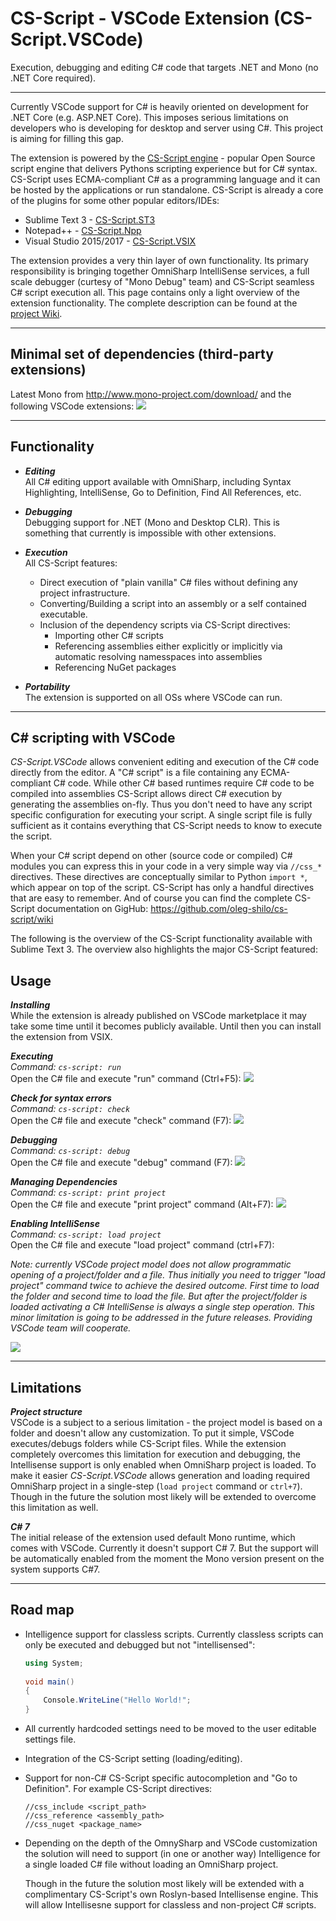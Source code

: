# CS-Script - VSCode Extension (CS-Script.VSCode)

Execution, debugging and editing C# code that targets .NET and Mono (no .NET Core required).     
<hr/>
Currently VSCode support for C# is heavily oriented on development for .NET Core (e.g. ASP.NET Core). This imposes serious limitations on developers who is developing for desktop and server using C#. This project is aiming for filling this gap.

The extension is powered by the [CS-Script engine](https://github.com/oleg-shilo/cs-script/blob/master/README.md) - popular Open Source script engine that delivers Pythons scripting experience but for C# syntax. CS-Script uses ECMA-compliant C# as a programming language and it can be hosted by the applications or run standalone. CS-Script is already a core of the plugins for some other popular editors/IDEs:

- Sublime Text 3 - [CS-Script.ST3](https://github.com/oleg-shilo/cs-script-sublime/blob/master/README.md) 
- Notepad++  -  [CS-Script.Npp](https://github.com/oleg-shilo/cs-script.npp/blob/master/README.md)
- Visual Studio 2015/2017 - [CS-Script.VSIX](https://github.com/oleg-shilo/CS-Script.VSIX/blob/master/README.md)

The extension provides a very thin layer of own functionality. Its primary responsibility is bringing together OmniSharp IntelliSense services, a full scale debugger (curtesy of "Mono Debug" team) and CS-Script seamless C# script execution all. This page contains only a light overview of the extension functionality. The complete description can be found at the [project Wiki](https://github.com/oleg-shilo/cs-script.vscode/wiki).
<hr>

## Minimal set of dependencies (third-party extensions)
Latest Mono from http://www.mono-project.com/download/ and the following VSCode extensions:
![](https://github.com/oleg-shilo/cs-script.vscode/raw/master/images/dependencies.png)
<hr>



## Functionality

- _**Editing**_ <br>
All C# editing upport available with OmniSharp, including Syntax Highlighting, IntelliSense, Go to Definition, Find All References, etc.

- _**Debugging**_<br>
Debugging support for .NET (Mono and Desktop CLR). This is something that currently  is impossible with other extensions.

- _**Execution**_<br>
All CS-Script features:
    - Direct execution of "plain vanilla" C# files without defining any project infrastructure.
    - Converting/Building a script into an assembly or a self contained executable.
    - Inclusion of the dependency scripts via CS-Script directives:
        - Importing other C# scripts
        - Referencing assemblies either explicitly or implicitly via automatic resolving namesspaces into assemblies
        - Referencing NuGet packages

- _**Portability**_<br>
The extension is supported on all OSs where VSCode can run.

<hr>

## C# scripting with VSCode

_CS-Script.VSCode_ allows convenient editing and execution of the C# code directly from the editor. A "C# script" is a file containing any ECMA-compliant C# code. While other C# based runtimes require C# code to be compiled into assemblies CS-Script allows direct C# execution by generating the assemblies on-fly. Thus you don't need to have any script specific configuration for executing your script. A single script file is fully sufficient as it contains everything that CS-Script needs to know to execute the script.

When your C# script depend on other (source code or compiled) C# modules you can express this in your code in a very simple way via `//css_*` directives. These directives are conceptually similar to Python `import *`, which appear on top of the script. CS-Script has only a handful directives that are easy to remember. And of course you can find the complete CS-Script documentation on GigHub: https://github.com/oleg-shilo/cs-script/wiki

The following is the overview of the CS-Script functionality available with Sublime Text 3. The overview also highlights the major CS-Script featured:


## Usage

_**Installing**_<br>
While the extension is already published on VSCode marketplace it may take some time until it becomes publicly available. Until then you can install the extension from VSIX.

_**Executing**_<br>
_Command: `cs-script: run`<br>_
Open the C# file and execute "run" command (Ctrl+F5):
![](https://github.com/oleg-shilo/cs-script.vscode/raw/master/images/vscode_run1.gif)

_**Check for syntax errors**_<br>
_Command: `cs-script: check`<br>_
Open the C# file and execute "check" command (F7):
![](https://github.com/oleg-shilo/cs-script.vscode/raw/master/images/vscode_check.gif)

_**Debugging**_<br>
_Command: `cs-script: debug`<br>_
Open the C# file and execute "debug" command (F7):
![](https://github.com/oleg-shilo/cs-script.vscode/raw/master/images/vscode_debug1.gif)

_**Managing Dependencies**_<br>
_Command: `cs-script: print project`<br>_
Open the C# file and execute "print project" command (Alt+F7):
![](https://github.com/oleg-shilo/cs-script.vscode/raw/master/images/vscode_projA.gif)

_**Enabling IntelliSense**_<br>
_Command: `cs-script: load project`<br>_
Open the C# file and execute "load project" command (ctrl+F7):

_Note: currently VSCode project model does not allow programmatic opening of a project/folder and a file. Thus initially you need to trigger "load project" command twice to achieve the desired outcome. First time to load the folder and second time to load the file. But after the project/folder is loaded activating a C# IntelliSense is always a single step operation. This minor limitation is going to be addressed in the future releases. Providing VSCode team will cooperate._   

![](https://github.com/oleg-shilo/cs-script.vscode/raw/master/images/vscode_projB.gif)

<hr>

## Limitations
_**Project structure**_<br>
VSCode is a subject to a serious limitation - the project model is based on a folder and doesn't allow any customization. To put it simple, VSCode executes/debugs folders while CS-Script files. While the extension completely overcomes this limitation for execution and debugging, the Intellisense support is only enabled when OmniSharp project is loaded. To make it easier _CS-Script.VSCode_ allows generation and loading required OmniSharp project in a single-step (`load project` command or `ctrl+7`). Though in the future the solution most likely will be extended to overcome this limitation as well.

_**C# 7**_<br>
The initial release of the extension used default Mono runtime, which comes with VSCode. Currently it doesn't support C# 7. But the support will be automatically enabled from the moment the Mono version present on the system supports C#7. 

<hr>

## Road map
- Intelligence support for classless scripts. Currently classless scripts can only be executed and debugged but not "intellisensed": 
    ```C#
    using System;
                         
    void main()
    {
        Console.WriteLine("Hello World!";
    }
    ```      
- All currently hardcoded settings need to be moved to the user editable settings file.
- Integration of the CS-Script setting (loading/editing). 
- Support for non-C# CS-Script specific autocompletion and "Go to Definition". For example CS-Script directives:
    ```
    //css_include <script_path>  
    //css_reference <assembly_path>  
    //css_nuget <package_name>  
    ```
- Depending on the depth of the OmnySharp and VSCode customization the solution will need to support (in one or another way) Intelligence for a single loaded C# file without loading an OmniSharp project.

    Though in the future the solution most likely will be extended with a complimentary CS-Script's own Roslyn-based Intellisense engine. This will allow Intellisesne support for classless and non-project C# scripts.  

